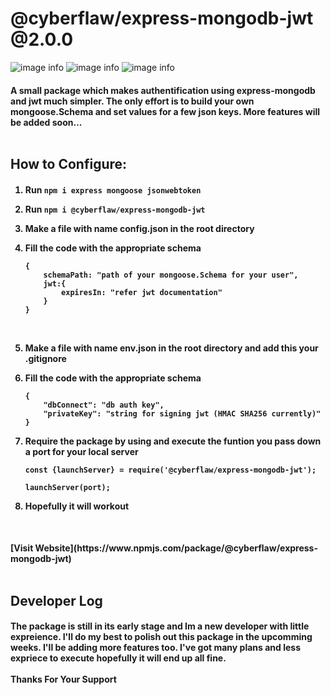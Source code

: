 # @cyberflaw/express-mongodb-jwt @2.0.0

![image info](https://img.shields.io/github/issues/CyberFlaw/Express-MongoDB-JWT-Auth)
![image info](https://img.shields.io/github/forks/CyberFlaw/Express-MongoDB-JWT-Auth)
![image info](https://img.shields.io/github/stars/CyberFlaw/Express-MongoDB-JWT-Auth)

<h4>A small package which makes authentification using express-mongodb and jwt much simpler. The only effort is to build your own mongoose.Schema and set values for a few json keys. More features will be added soon...

<br/>
<br/>
<h2> How to Configure:
<h4>
<ol>
<li>

Run `npm i express mongoose jsonwebtoken`

<li>

Run `npm i @cyberflaw/express-mongodb-jwt`

<li>

Make a file with name **config.json**
in the root directory

<li>Fill the code with the appropriate schema 
<br>

    {
        schemaPath: "path of your mongoose.Schema for your user",
        jwt:{
            expiresIn: "refer jwt documentation"
        }
    }

<br>

<li>

Make a file with name **env.json**
in the root directory and add this your .gitignore

<li>Fill the code with the appropriate schema 
<br>

```
{
    "dbConnect": "db auth key",
    "privateKey": "string for signing jwt (HMAC SHA256 currently)"
}
```

<li>Require the package by using 
and execute the funtion you pass down a port for your local server<br>

```
const {launchServer} = require('@cyberflaw/express-mongodb-jwt');

launchServer(port);
```

<li>Hopefully it will workout
</ol>

<br/>
<h4>
[Visit Website](https://www.npmjs.com/package/@cyberflaw/express-mongodb-jwt)

<br>
<br>
<h2>Developer Log
<h4>
The package is still in its early stage and Im a new developer with little expreience. I'll do my best to polish out this package in the upcomming weeks. I'll be adding more features too. I've got many plans and less expriece to execute hopefully it will end up all fine.
<br>
<br>
Thanks For Your Support
